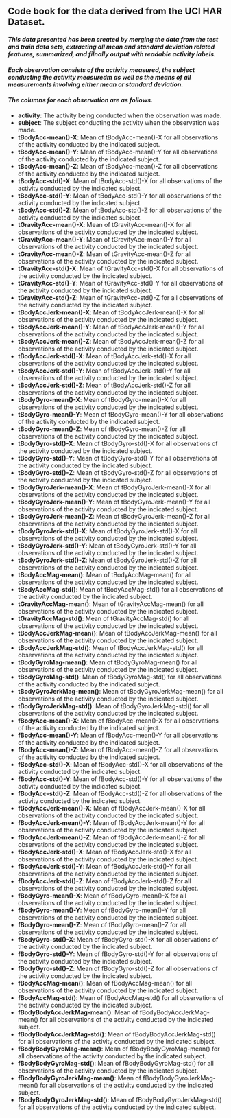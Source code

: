 ## Code book for the data derived from the UCI HAR Dataset.
#### _This data presented has been created by merging the data from the test and train data sets, extracting all mean and standard deviation related features, summarized, and filnally output with readable activity labels._
#### _Each observation consists of the activity measured, the subject conducting the activity measuredm as well as the means of all measurements involving either mean or standard deviation._
#### _The columns for each observation are as follows._
* __activity__: The activity being conducted when the observation was made.
* __subject__: The subject conducting the activity when the observation was made.
* __tBodyAcc-mean()-X__: Mean of tBodyAcc-mean()-X for all observations of the activity conducted by the indicated subject.
* __tBodyAcc-mean()-Y__: Mean of tBodyAcc-mean()-Y for all observations of the activity conducted by the indicated subject.
* __tBodyAcc-mean()-Z__: Mean of tBodyAcc-mean()-Z for all observations of the activity conducted by the indicated subject.
* __tBodyAcc-std()-X__: Mean of tBodyAcc-std()-X for all observations of the activity conducted by the indicated subject.
* __tBodyAcc-std()-Y__: Mean of tBodyAcc-std()-Y for all observations of the activity conducted by the indicated subject.
* __tBodyAcc-std()-Z__: Mean of tBodyAcc-std()-Z for all observations of the activity conducted by the indicated subject.
* __tGravityAcc-mean()-X__: Mean of tGravityAcc-mean()-X for all observations of the activity conducted by the indicated subject.
* __tGravityAcc-mean()-Y__: Mean of tGravityAcc-mean()-Y for all observations of the activity conducted by the indicated subject.
* __tGravityAcc-mean()-Z__: Mean of tGravityAcc-mean()-Z for all observations of the activity conducted by the indicated subject.
* __tGravityAcc-std()-X__: Mean of tGravityAcc-std()-X for all observations of the activity conducted by the indicated subject.
* __tGravityAcc-std()-Y__: Mean of tGravityAcc-std()-Y for all observations of the activity conducted by the indicated subject.
* __tGravityAcc-std()-Z__: Mean of tGravityAcc-std()-Z for all observations of the activity conducted by the indicated subject.
* __tBodyAccJerk-mean()-X__: Mean of tBodyAccJerk-mean()-X for all observations of the activity conducted by the indicated subject.
* __tBodyAccJerk-mean()-Y__: Mean of tBodyAccJerk-mean()-Y for all observations of the activity conducted by the indicated subject.
* __tBodyAccJerk-mean()-Z__: Mean of tBodyAccJerk-mean()-Z for all observations of the activity conducted by the indicated subject.
* __tBodyAccJerk-std()-X__: Mean of tBodyAccJerk-std()-X for all observations of the activity conducted by the indicated subject.
* __tBodyAccJerk-std()-Y__: Mean of tBodyAccJerk-std()-Y for all observations of the activity conducted by the indicated subject.
* __tBodyAccJerk-std()-Z__: Mean of tBodyAccJerk-std()-Z for all observations of the activity conducted by the indicated subject.
* __tBodyGyro-mean()-X__: Mean of tBodyGyro-mean()-X for all observations of the activity conducted by the indicated subject.
* __tBodyGyro-mean()-Y__: Mean of tBodyGyro-mean()-Y for all observations of the activity conducted by the indicated subject.
* __tBodyGyro-mean()-Z__: Mean of tBodyGyro-mean()-Z for all observations of the activity conducted by the indicated subject.
* __tBodyGyro-std()-X__: Mean of tBodyGyro-std()-X for all observations of the activity conducted by the indicated subject.
* __tBodyGyro-std()-Y__: Mean of tBodyGyro-std()-Y for all observations of the activity conducted by the indicated subject.
* __tBodyGyro-std()-Z__: Mean of tBodyGyro-std()-Z for all observations of the activity conducted by the indicated subject.
* __tBodyGyroJerk-mean()-X__: Mean of tBodyGyroJerk-mean()-X for all observations of the activity conducted by the indicated subject.
* __tBodyGyroJerk-mean()-Y__: Mean of tBodyGyroJerk-mean()-Y for all observations of the activity conducted by the indicated subject.
* __tBodyGyroJerk-mean()-Z__: Mean of tBodyGyroJerk-mean()-Z for all observations of the activity conducted by the indicated subject.
* __tBodyGyroJerk-std()-X__: Mean of tBodyGyroJerk-std()-X for all observations of the activity conducted by the indicated subject.
* __tBodyGyroJerk-std()-Y__: Mean of tBodyGyroJerk-std()-Y for all observations of the activity conducted by the indicated subject.
* __tBodyGyroJerk-std()-Z__: Mean of tBodyGyroJerk-std()-Z for all observations of the activity conducted by the indicated subject.
* __tBodyAccMag-mean()__: Mean of tBodyAccMag-mean() for all observations of the activity conducted by the indicated subject.
* __tBodyAccMag-std()__: Mean of tBodyAccMag-std() for all observations of the activity conducted by the indicated subject.
* __tGravityAccMag-mean()__: Mean of tGravityAccMag-mean() for all observations of the activity conducted by the indicated subject.
* __tGravityAccMag-std()__: Mean of tGravityAccMag-std() for all observations of the activity conducted by the indicated subject.
* __tBodyAccJerkMag-mean()__: Mean of tBodyAccJerkMag-mean() for all observations of the activity conducted by the indicated subject.
* __tBodyAccJerkMag-std()__: Mean of tBodyAccJerkMag-std() for all observations of the activity conducted by the indicated subject.
* __tBodyGyroMag-mean()__: Mean of tBodyGyroMag-mean() for all observations of the activity conducted by the indicated subject.
* __tBodyGyroMag-std()__: Mean of tBodyGyroMag-std() for all observations of the activity conducted by the indicated subject.
* __tBodyGyroJerkMag-mean()__: Mean of tBodyGyroJerkMag-mean() for all observations of the activity conducted by the indicated subject.
* __tBodyGyroJerkMag-std()__: Mean of tBodyGyroJerkMag-std() for all observations of the activity conducted by the indicated subject.
* __fBodyAcc-mean()-X__: Mean of fBodyAcc-mean()-X for all observations of the activity conducted by the indicated subject.
* __fBodyAcc-mean()-Y__: Mean of fBodyAcc-mean()-Y for all observations of the activity conducted by the indicated subject.
* __fBodyAcc-mean()-Z__: Mean of fBodyAcc-mean()-Z for all observations of the activity conducted by the indicated subject.
* __fBodyAcc-std()-X__: Mean of fBodyAcc-std()-X for all observations of the activity conducted by the indicated subject.
* __fBodyAcc-std()-Y__: Mean of fBodyAcc-std()-Y for all observations of the activity conducted by the indicated subject.
* __fBodyAcc-std()-Z__: Mean of fBodyAcc-std()-Z for all observations of the activity conducted by the indicated subject.
* __fBodyAccJerk-mean()-X__: Mean of fBodyAccJerk-mean()-X for all observations of the activity conducted by the indicated subject.
* __fBodyAccJerk-mean()-Y__: Mean of fBodyAccJerk-mean()-Y for all observations of the activity conducted by the indicated subject.
* __fBodyAccJerk-mean()-Z__: Mean of fBodyAccJerk-mean()-Z for all observations of the activity conducted by the indicated subject.
* __fBodyAccJerk-std()-X__: Mean of fBodyAccJerk-std()-X for all observations of the activity conducted by the indicated subject.
* __fBodyAccJerk-std()-Y__: Mean of fBodyAccJerk-std()-Y for all observations of the activity conducted by the indicated subject.
* __fBodyAccJerk-std()-Z__: Mean of fBodyAccJerk-std()-Z for all observations of the activity conducted by the indicated subject.
* __fBodyGyro-mean()-X__: Mean of fBodyGyro-mean()-X for all observations of the activity conducted by the indicated subject.
* __fBodyGyro-mean()-Y__: Mean of fBodyGyro-mean()-Y for all observations of the activity conducted by the indicated subject.
* __fBodyGyro-mean()-Z__: Mean of fBodyGyro-mean()-Z for all observations of the activity conducted by the indicated subject.
* __fBodyGyro-std()-X__: Mean of fBodyGyro-std()-X for all observations of the activity conducted by the indicated subject.
* __fBodyGyro-std()-Y__: Mean of fBodyGyro-std()-Y for all observations of the activity conducted by the indicated subject.
* __fBodyGyro-std()-Z__: Mean of fBodyGyro-std()-Z for all observations of the activity conducted by the indicated subject.
* __fBodyAccMag-mean()__: Mean of fBodyAccMag-mean() for all observations of the activity conducted by the indicated subject.
* __fBodyAccMag-std()__: Mean of fBodyAccMag-std() for all observations of the activity conducted by the indicated subject.
* __fBodyBodyAccJerkMag-mean()__: Mean of fBodyBodyAccJerkMag-mean() for all observations of the activity conducted by the indicated subject.
* __fBodyBodyAccJerkMag-std()__: Mean of fBodyBodyAccJerkMag-std() for all observations of the activity conducted by the indicated subject.
* __fBodyBodyGyroMag-mean()__: Mean of fBodyBodyGyroMag-mean() for all observations of the activity conducted by the indicated subject.
* __fBodyBodyGyroMag-std()__: Mean of fBodyBodyGyroMag-std() for all observations of the activity conducted by the indicated subject.
* __fBodyBodyGyroJerkMag-mean()__: Mean of fBodyBodyGyroJerkMag-mean() for all observations of the activity conducted by the indicated subject.
* __fBodyBodyGyroJerkMag-std()__: Mean of fBodyBodyGyroJerkMag-std() for all observations of the activity conducted by the indicated subject.
